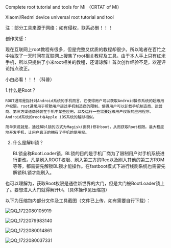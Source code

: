 Complete root tutorial and tools for Mi  （CRTAT of Mi）

Xiaomi/Redmi device universal root tutorial and tool



注：部分工具来源于网络；如有侵权，联系必删！！！

创作灵感：

现在互联网上root教程有很多，但是完整又优质的教程却很少。所以笔者在百忙之中抽取了一天时间在互联网上搜集了root相关教程及工具。由于本人手上只有红米手机，所以只提供了小米root相关的教程，还请谅解！首次创作经验不足，欢迎评论指点改正。

小白必看！！！（科普）

1.什么是Root？

    ROOT通常是指针对Android系统的手机而言，它使得用户可以获取Android操作系统的超级用户权限。root通常用于帮助用户越过手机制造商的限制，使得用户可以卸载手机制造商、运营商、第三方渠道商预装在手机中某些应用，以及运行一些需要超级用户权限的应用程序。
    Android系统的root与Apple iOS系统的越狱相似。

    简单来说就是，通过解bl锁的方式为Magisk(面具)修补boot，从而获取Root权限。最大程度地开发手机，让用户真正的拥有了手机的使用权。

2. 什么是解bl锁？

   BL锁全称BootLoader锁，BL锁的目的是手机厂商为了限制用户对手机系统进行更改。凡是刷入ROOT权限、刷入第三方的Rec以及刷入其他的第三方ROM等等，都需要先解锁BL锁才能操作。在fastboot模式下进行线刷系统也需要先解锁BL锁才能刷入。

  也可以理解为，获取Root权限是通往新世界的大门，但是大门被BootLoader锁上了。要想进入大门就得解开bl。（具体操作见压缩包）

  以下为压缩包内部分文件及工具截图（文件已上传，如有需要自行下载）：


  ![QQ_1722080105919](https://github.com/user-attachments/assets/767a88a9-9fb5-44f0-9383-a49146a479f2)

  ![QQ_1722079983140](https://github.com/user-attachments/assets/cdf10b18-26e5-4c10-946b-a0bbef1a8bf9)
  
  ![QQ_1722080014861](https://github.com/user-attachments/assets/c582a6f4-02f1-463b-9c60-332db5a8670b)
  
  ![QQ_1722080037331](https://github.com/user-attachments/assets/8720ff1c-1953-4306-9bf9-a15d36c153b9)

  


